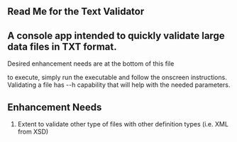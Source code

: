 ﻿
## Read Me for the Text Validator

## A console app intended to quickly validate large data files in TXT format.
Desired enhancement needs are at the bottom of this file

to execute, simply run the executable and follow the onscreen instructions.
Validating a file has --h capability that will help with the needed parameters.


## Enhancement Needs

1.  Extent to validate other type of files with other definition types (i.e. XML from XSD)